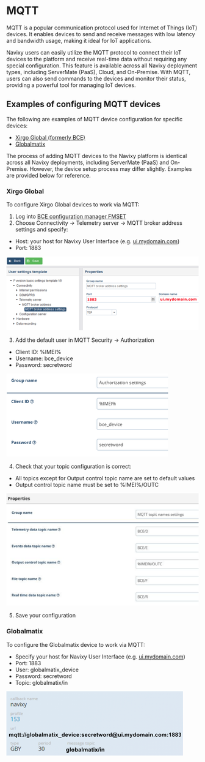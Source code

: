 # MQTT

MQTT is a popular communication protocol used for Internet of Things (IoT) devices. It enables devices to send and receive messages with low latency and bandwidth usage, making it ideal for IoT applications.

Navixy users can easily utilize the MQTT protocol to connect their IoT devices to the platform and receive real-time data without requiring any special configuration. This feature is available across all Navixy deployment types, including ServerMate (PaaS), Cloud, and On-Premise. With MQTT, users can also send commands to the devices and monitor their status, providing a powerful tool for managing IoT devices.

## Examples of configuring MQTT devices

The following are examples of MQTT device configuration for specific devices:

* [Xirgo Global (formerly BCE)](https://squaregps.atlassian.net/wiki/spaces/Ponprem/pages/2352381993/MQTT#Xirgo-Global)
* [Globalmatix](https://squaregps.atlassian.net/wiki/spaces/Ponprem/pages/2352381993/MQTT#Globalmatix)

The process of adding MQTT devices to the Navixy platform is identical across all Navixy deployments, including ServerMate (PaaS) and On-Premise. However, the device setup process may differ slightly. Examples are provided below for reference.

### Xirgo Global

To configure Xirgo Global devices to work via MQTT:

1. Log into [BCE configuration manager FMSET](https://xdm.xgfleet.eu/login)
2. Choose Connectivity → Telemetry server → MQTT broker address settings and specify:

* Host: your host for Navixy User Interface (e.g. [ui.mydomain.com](http://ui.mydomain.com))
* Port: 1883

![On-Premise - MQTT - Xirgo](../../on-premise/on-premise/configuration/attachments/image-20230810-133722.png)

3. Add the default user in MQTT Security -> Authorization

* Client ID: %IMEI%
* Username: bce\_device
* Password: secretword

![On-Premise - MQTT - Xirgo](../../on-premise/on-premise/configuration/attachments/image-20230810-133739.png)

4. Check that your topic configuration is correct:

* All topics except for Output control topic name are set to default values
* Output control topic name must be set to %IMEI%/OUTC

![On-Premise - MQTT - Xirgo](../../on-premise/on-premise/configuration/attachments/image-20230810-133800.png)

5. Save your configuration

### Globalmatix

To configure the Globalmatix device to work via MQTT:

* Specify your host for Navixy User Interface (e.g. [ui.mydomain.com](http://ui.mydomain.com))
* Port: 1883
* User: globalmatix\_device
* Password: secretword
* Topic: globalmatix/in

![On-Premise - MQTT - Globalmatix](../../on-premise/on-premise/configuration/attachments/image-20230810-133819.png)
